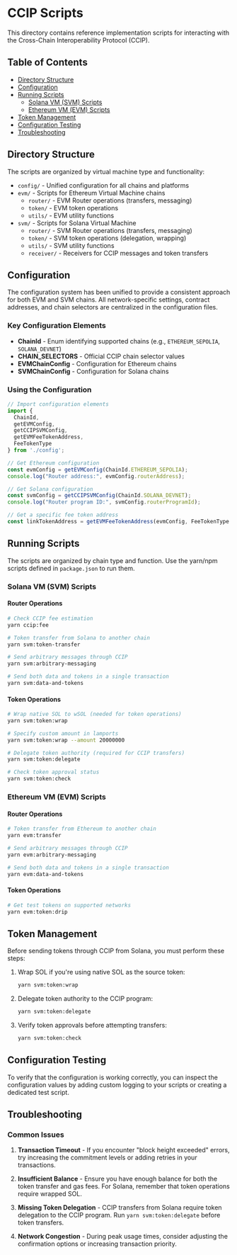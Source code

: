 # CCIP Scripts

This directory contains reference implementation scripts for interacting with the Cross-Chain Interoperability Protocol (CCIP).

## Table of Contents

- [Directory Structure](#directory-structure)
- [Configuration](#configuration)
- [Running Scripts](#running-scripts)
  - [Solana VM (SVM) Scripts](#solana-vm-svm-scripts)
  - [Ethereum VM (EVM) Scripts](#ethereum-vm-evm-scripts)
- [Token Management](#token-management)
- [Configuration Testing](#configuration-testing)
- [Troubleshooting](#troubleshooting)

## Directory Structure

The scripts are organized by virtual machine type and functionality:

- `config/` - Unified configuration for all chains and platforms
- `evm/` - Scripts for Ethereum Virtual Machine chains
  - `router/` - EVM Router operations (transfers, messaging)
  - `token/` - EVM token operations
  - `utils/` - EVM utility functions
- `svm/` - Scripts for Solana Virtual Machine
  - `router/` - SVM Router operations (transfers, messaging)
  - `token/` - SVM token operations (delegation, wrapping)
  - `utils/` - SVM utility functions
  - `receiver/` - Receivers for CCIP messages and token transfers

## Configuration

The configuration system has been unified to provide a consistent approach for both EVM and SVM chains. All network-specific settings, contract addresses, and chain selectors are centralized in the configuration files.

### Key Configuration Elements

- **ChainId** - Enum identifying supported chains (e.g., `ETHEREUM_SEPOLIA`, `SOLANA_DEVNET`)
- **CHAIN_SELECTORS** - Official CCIP chain selector values
- **EVMChainConfig** - Configuration for Ethereum chains
- **SVMChainConfig** - Configuration for Solana chains

### Using the Configuration

```typescript
// Import configuration elements
import { 
  ChainId, 
  getEVMConfig, 
  getCCIPSVMConfig, 
  getEVMFeeTokenAddress,
  FeeTokenType
} from './config';

// Get Ethereum configuration
const evmConfig = getEVMConfig(ChainId.ETHEREUM_SEPOLIA);
console.log("Router address:", evmConfig.routerAddress);

// Get Solana configuration
const svmConfig = getCCIPSVMConfig(ChainId.SOLANA_DEVNET);
console.log("Router program ID:", svmConfig.routerProgramId);

// Get a specific fee token address
const linkTokenAddress = getEVMFeeTokenAddress(evmConfig, FeeTokenType.LINK);
```

## Running Scripts

The scripts are organized by chain type and function. Use the yarn/npm scripts defined in `package.json` to run them.

### Solana VM (SVM) Scripts

#### Router Operations

```bash
# Check CCIP fee estimation
yarn ccip:fee

# Token transfer from Solana to another chain
yarn svm:token-transfer

# Send arbitrary messages through CCIP
yarn svm:arbitrary-messaging

# Send both data and tokens in a single transaction
yarn svm:data-and-tokens
```

#### Token Operations

```bash
# Wrap native SOL to wSOL (needed for token operations)
yarn svm:token:wrap

# Specify custom amount in lamports
yarn svm:token:wrap --amount 20000000

# Delegate token authority (required for CCIP transfers)
yarn svm:token:delegate

# Check token approval status
yarn svm:token:check
```

### Ethereum VM (EVM) Scripts

#### Router Operations

```bash
# Token transfer from Ethereum to another chain
yarn evm:transfer

# Send arbitrary messages through CCIP
yarn evm:arbitrary-messaging

# Send both data and tokens in a single transaction
yarn evm:data-and-tokens
```

#### Token Operations

```bash
# Get test tokens on supported networks
yarn evm:token:drip
```

## Token Management

Before sending tokens through CCIP from Solana, you must perform these steps:

1. Wrap SOL if you're using native SOL as the source token:
   ```bash
   yarn svm:token:wrap
   ```

2. Delegate token authority to the CCIP program:
   ```bash
   yarn svm:token:delegate
   ```

3. Verify token approvals before attempting transfers:
   ```bash
   yarn svm:token:check
   ```

## Configuration Testing

To verify that the configuration is working correctly, you can inspect the configuration values by adding custom logging to your scripts or creating a dedicated test script.

## Troubleshooting

### Common Issues

1. **Transaction Timeout** - If you encounter "block height exceeded" errors, try increasing the commitment levels or adding retries in your transactions.

2. **Insufficient Balance** - Ensure you have enough balance for both the token transfer and gas fees. For Solana, remember that token operations require wrapped SOL.

3. **Missing Token Delegation** - CCIP transfers from Solana require token delegation to the CCIP program. Run `yarn svm:token:delegate` before token transfers.

4. **Network Congestion** - During peak usage times, consider adjusting the confirmation options or increasing transaction priority. 